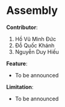 
# Assembly
**Contributor**:
1. Hồ Vũ Minh Đức
2. Đỗ Quốc Khánh
3. Nguyễn Duy Hiếu

**Feature**:
* To be announced

**Limitation**:
* To be announced
